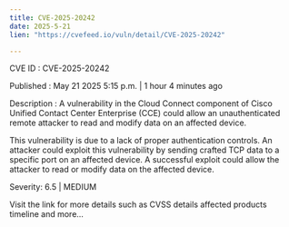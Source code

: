 ```yaml
---
title: CVE-2025-20242
date: 2025-5-21
lien: "https://cvefeed.io/vuln/detail/CVE-2025-20242"

---
```


CVE ID : CVE-2025-20242

Published :  May 21
2025
5:15 p.m. | 1 hour
4 minutes ago

Description : A vulnerability in the Cloud Connect component of Cisco Unified Contact Center Enterprise (CCE) could allow an unauthenticated
remote attacker to read and modify data on an affected device.
 This vulnerability is due to a lack of proper authentication controls. An attacker could exploit this vulnerability by sending crafted TCP data to a specific port on an affected device. A successful exploit could allow the attacker to read or modify data on the affected device.

Severity: 6.5 | MEDIUM

Visit the link for more details
such as CVSS details
affected products
timeline
and more...
